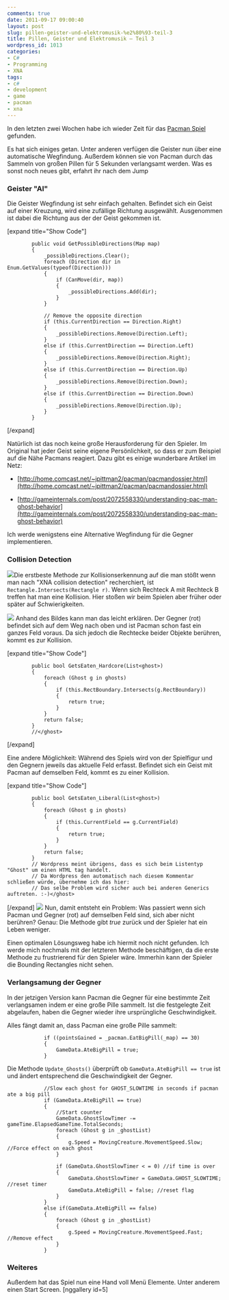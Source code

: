 ```yaml
---
comments: true
date: 2011-09-17 09:00:40
layout: post
slug: pillen-geister-und-elektromusik-%e2%80%93-teil-3
title: Pillen, Geister und Elektromusik – Teil 3
wordpress_id: 1013
categories:
- C#
- Programming
- XNA
tags:
- c#
- development
- game
- pacman
- xna
---
```


In den letzten zwei Wochen habe ich wieder Zeit für das [Pacman Spiel](http://blog.phansch.de/2010/12/pillen-geister-und-elektromusik-teil-2/) gefunden.

Es hat sich einiges getan. Unter anderen verfügen die Geister nun über eine automatische Wegfindung. Außerdem können sie von Pacman durch das Sammeln von großen Pillen für 5 Sekunden verlangsamt werden. Was es sonst noch neues gibt, erfahrt ihr nach dem Jump



### Geister "AI"


Die Geister Wegfindung ist sehr einfach gehalten.
Befindet sich ein Geist auf einer Kreuzung, wird eine zufällige Richtung ausgewählt. Ausgenommen ist dabei die Richtung aus der der Geist gekommen ist.

[expand title="Show Code"]

    
            public void GetPossibleDirections(Map map)
            {
                _possibleDirections.Clear();
                foreach (Direction dir in Enum.GetValues(typeof(Direction)))
                {
                    if (CanMove(dir, map))
                    {
                        _possibleDirections.Add(dir);
                    }
                }
    
                // Remove the opposite direction
                if (this.CurrentDirection == Direction.Right)
                {
                    _possibleDirections.Remove(Direction.Left);
                }
                else if (this.CurrentDirection == Direction.Left)
                {
                    _possibleDirections.Remove(Direction.Right);
                }
                else if (this.CurrentDirection == Direction.Up)
                {
                    _possibleDirections.Remove(Direction.Down);
                }
                else if (this.CurrentDirection == Direction.Down)
                {
                    _possibleDirections.Remove(Direction.Up);
                }
            }


[/expand]

Natürlich ist das noch keine große Herausforderung für den Spieler. Im Original hat jeder Geist seine eigene Persönlichkeit, so dass er zum Beispiel auf die Nähe Pacmans reagiert. 
Dazu gibt es einige wunderbare Artikel im Netz:



	
  * [http://home.comcast.net/~jpittman2/pacman/pacmandossier.html](http://home.comcast.net/~jpittman2/pacman/pacmandossier.html)

	
  * [http://gameinternals.com/post/2072558330/understanding-pac-man-ghost-behavior](http://gameinternals.com/post/2072558330/understanding-pac-man-ghost-behavior)




Ich werde wenigstens eine Alternative Wegfindung für die Gegner implementieren. 



### Collision Detection



![](http://wpimages.phansch.de/2011/09/collisionDetection_1.jpg)Die erstbeste Methode zur Kollisionserkennung auf die man stößt wenn man nach "XNA collision detection" recherchiert, ist `Rectangle.Intersects(Rectangle r)`. Wenn sich Rechteck A mit Rechteck B treffen hat man eine Kollision. Hier stoßen wir beim Spielen aber früher oder später auf Schwierigkeiten.

![](http://wpimages.phansch.de/2011/09/collisionDetection_2.jpg) Anhand des Bildes kann man das leicht erklären. Der Gegner (rot) befindet sich auf dem Weg nach oben und ist Pacman schon fast ein ganzes Feld voraus. Da sich jedoch die Rechtecke beider Objekte berühren, kommt es zur Kollision.

[expand title="Show Code"]

    
            public bool GetsEaten_Hardcore(List<ghost>)
            {
                foreach (Ghost g in ghosts)
                {
                    if (this.RectBoundary.Intersects(g.RectBoundary))
                    {
                        return true;
                    }
                }
                return false;
            }
            //</ghost>


[/expand]

Eine andere Möglichkeit: Während des Spiels wird von der Spielfigur und den Gegnern jeweils das aktuelle Feld erfasst. Befindet sich ein Geist mit Pacman auf demselben Feld, kommt es zu einer Kollision.

[expand title="Show Code"]

    
            public bool GetsEaten_Liberal(List<ghost>)
            {
                foreach (Ghost g in ghosts)
                {
                    if (this.CurrentField == g.CurrentField)
                    {
                        return true;
                    }
                }
                return false;
            }
            // Wordpress meint übrigens, dass es sich beim Listentyp "Ghost" um einen HTML tag handelt. 
            // Da Wordpress den automatisch nach diesem Kommentar schließen würde, übernehme ich das hier: 
            // Das selbe Problem wird sicher auch bei anderen Generics auftreten. :-)</ghost>


[/expand]
![](http://wpimages.phansch.de/2011/09/collisionDetection_3.jpg)
Nun, damit entsteht ein Problem: Was passiert wenn sich Pacman und Gegner (rot) auf demselben Feld sind, sich aber nicht berühren? Genau: Die Methode gibt _true_ zurück und der Spieler hat ein Leben weniger.

Einen optimalen Lösungsweg habe ich hiermit noch nicht gefunden. Ich werde mich nochmals mit der letzteren Methode beschäftigen, da die erste Methode zu frustrierend für den Spieler wäre. Immerhin kann der Spieler die Bounding Rectangles nicht sehen.



### Verlangsamung der Gegner


In der jetzigen Version kann Pacman die Gegner für eine bestimmte Zeit verlangsamen indem er eine große Pille sammelt. Ist die festgelegte Zeit abgelaufen, haben die Gegner wieder ihre ursprüngliche Geschwindigkeit.

Alles fängt damit an, dass Pacman eine große Pille sammelt:

    
                if ((pointsGained = _pacman.EatBigPill(_map) == 30)
                {
                    GameData.AteBigPill = true;
                }



Die Methode `Update_Ghosts()` überprüft ob `GameData.AteBigPill == true` ist und ändert entsprechend die Geschwindigkeit der Gegner.

    
                //Slow each ghost for GHOST_SLOWTIME in seconds if pacman ate a big pill
                if (GameData.AteBigPill == true)
                {
                    //Start counter
                    GameData.GhostSlowTimer -= gameTime.ElapsedGameTime.TotalSeconds;
                    foreach (Ghost g in _ghostList)
                    {
                        g.Speed = MovingCreature.MovementSpeed.Slow; //Force effect on each ghost
                    }
    
                    if (GameData.GhostSlowTimer < = 0) //if time is over
                    {
                        GameData.GhostSlowTimer = GameData.GHOST_SLOWTIME; //reset timer
                        GameData.AteBigPill = false; //reset flag
                    }
                }
                else if(GameData.AteBigPill == false)
                {
                    foreach (Ghost g in _ghostList)
                    {
                        g.Speed = MovingCreature.MovementSpeed.Fast; //Remove effect
                    }
                }




### Weiteres


Außerdem hat das Spiel nun eine Hand voll Menü Elemente. Unter anderem einen Start Screen.
[nggallery id=5]
